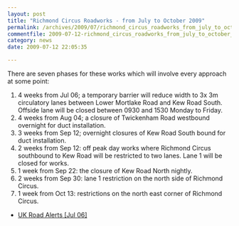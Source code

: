 ```yaml
---
layout: post
title: "Richmond Circus Roadworks - from July to October 2009"
permalink: /archives/2009/07/richmond_circus_roadworks_from_july_to_october_200.html
commentfile: 2009-07-12-richmond_circus_roadworks_from_july_to_october_200
category: news
date: 2009-07-12 22:05:35

---
```


There are seven phases for these works which will involve every approach at some point:

1.  4 weeks from Jul 06; a temporary barrier will reduce width to 3x 3m circulatory lanes between Lower Mortlake Road and Kew Road South. Offside lane will be closed between 0930 and 1530 Monday to Friday.
2.  4 weeks from Aug 04; a closure of Twickenham Road westbound overnight for duct installation.
3.  3 weeks from Sep 12; overnight closures of Kew Road South bound for duct installation.
4.  2 weeks from Sep 12: off peak day works where Richmond Circus southbound to Kew Road will be restricted to two lanes. Lane 1 will be closed for works.
5.  1 week from Sep 22: the closure of Kew Road North nightly.
6.  2 weeks from Sep 30: lane 1 restriction on the north side of Richmond Circus.
7.  1 week from Oct 13: restrictions on the north east corner of Richmond Circus.

-   [UK Road Alerts \[Jul 06\]](http://ukroads.mindtheblog.co.uk/2009/07/richmond-circus-richmond-upon-thames-5/)
